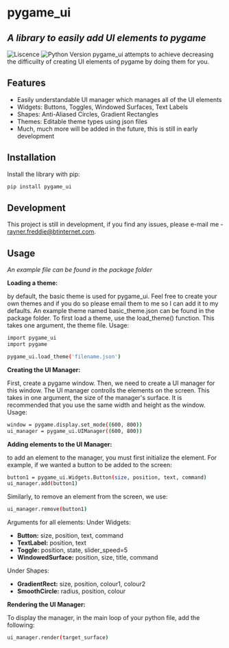 # pygame_ui
## _A library to easily add UI elements to pygame_
![Liscence](https://warehouse-camo.ingress.cmh1.psfhosted.org/8bf50b0c5f81019aff2c2c589b22779c6fb149b1/68747470733a2f2f696d672e736869656c64732e696f2f707970692f6c2f707967616d652d323034382e737667) ![Python Version](https://warehouse-camo.ingress.cmh1.psfhosted.org/04739c918077558cfc75e580cead419e67d36d5f/68747470733a2f2f696d672e736869656c64732e696f2f707970692f707976657273696f6e732f707967616d652d323034382e737667)
pygame_ui attempts to achieve decreasing the difficuilty of
creating UI elements of pygame by doing them for you.

## Features

- Easily understandable UI manager which manages all of the UI elements
- Widgets: Buttons, Toggles, Windowed Surfaces, Text Labels
- Shapes: Anti-Aliased Circles, Gradient Rectangles
- Themes: Editable theme types using json files
- Much, much more will be added in the future, this is still in early development

## Installation
Install the library with pip:

```sh
pip install pygame_ui
```

## Development

This project is still in development, if you find any issues, please e-mail me - rayner.freddie@btinternet.com.

## Usage

_An example file can be found in the package folder_

**Loading a theme:**

by default, the basic theme is used for pygame_ui. Feel free to create your own themes and if you do so please email them to me so I can add it to my defaults. An example theme named basic_theme.json can be found in the package folder. To first load a theme, use the load_theme() function. This takes one argument, the theme file. Usage:
```sh
import pygame_ui
import pygame

pygame_ui.load_theme('filename.json')
```

**Creating the UI Manager:**

First, create a pygame window. Then, we need to create a UI manager for this window. The UI manager controlls the elements on the screen. This takes in one argument, the size of the manager's surface. It is recommended that you use the same width and height as the window. Usage:
```sh
window = pygame.display.set_mode((600, 800))
ui_manager = pygame_ui.UIManager((600, 800))
```

**Adding elements to the UI Manager:**

to add an element to the manager, you must first initialize the element. For example, if we wanted a button to be added to the screen:
```sh
button1 = pygame_ui.Widgets.Button(size, position, text, command)
ui_manager.add(button1)
```
Similarly, to remove an element from the screen, we use:
```sh
ui_manager.remove(button1)
```
Arguments for all elements:
Under Widgets:
- **Button:** size, position, text, command
- **TextLabel:** position, text
- **Toggle:** position, state, slider_speed=5
- **WindowedSurface:** position, size, title, command

Under Shapes:
- **GradientRect:** size, position, colour1, colour2
- **SmoothCircle:** radius, position, colour

**Rendering the UI Manager:**

To display the manager, in the main loop of your python file, add the following:
```sh
ui_manager.render(target_surface)
```
